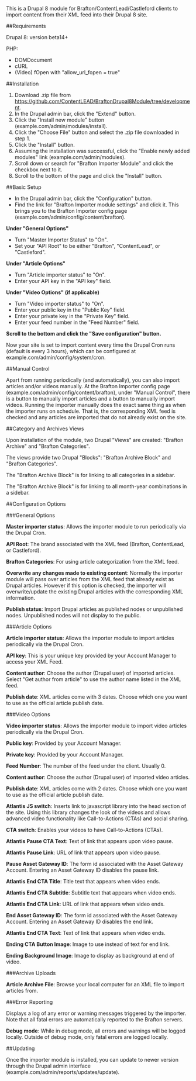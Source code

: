 This is a Drupal 8 module for Brafton/ContentLead/Castleford clients to import content from their XML feed into their Drupal 8 site.

##Requirements

Drupal 8: version beta14+

PHP:
- DOMDocument
- cURL
- (Video) fOpen with "allow_url_fopen = true"

##Installation

1. Download .zip file from https://github.com/ContentLEAD/BraftonDrupal8Module/tree/development.
2. In the Drupal admin bar, click the "Extend" button.
3. Click the "Install new module" button (example.com/admin/modules/install).
4. Click the "Choose File" button and select the .zip file downloaded in step 1.
5. Click the "Install" button.
6. Assuming the installation was successful, click the "Enable newly added modules" link (example.com/admin/modules).
7. Scroll down or search for "Brafton Importer Module" and click the checkbox next to it.
8. Scroll to the bottom of the page and click the "Install" button.

##Basic Setup

- In the Drupal admin bar, click the "Configuration" button.
- Find the link for "Brafton Importer module settings" and click it. This brings you to the Brafton Importer config page (example.com/admin/config/content/brafton).

**Under "General Options"**

- Turn "Master Importer Status" to "On".
- Set your "API Root" to be either "Brafton", "ContentLead", or "Castleford".

**Under "Article Options"**

- Turn "Article importer status" to "On".
- Enter your  API key in the "API key" field.

**Under "Video Options" (if applicable)**

- Turn "Video importer status" to "On".
- Enter your public key in the "Public Key" field.
- Enter your private key in the "Private Key" field.
- Enter your feed number in the "Feed Number" field.

**Scroll to the bottom and click the "Save configuration" button.**

Now your site is set to import content every time the Drupal Cron runs (default is every 3 hours), which can be configured at example.com/admin/config/system/cron.

##Manual Control

Apart from running periodically (and automatically), you can also import articles and/or videos manually. At the Brafton Importer config page (example.com/admin/config/content/brafton), under "Manual Control", there is a button to manually import articles and a button to manually import videos. Running the importer manually does the exact same thing as when the importer runs on schedule. That is, the corresponding XML feed is checked and any articles are imported that do not already exist on the site.

##Category and Archives Views

Upon installation of the module, two Drupal "Views" are created: "Brafton Archive" and "Brafton Categories".

The views provide two Drupal "Blocks": "Brafton Archive Block" and "Brafton Categories".

The "Brafton Archive Block" is for linking to all categories in a sidebar.

The "Brafton Archive Block" is for linking to all month-year combinations in a sidebar.

##Configuration Options

###General Options

**Master importer status**: Allows the importer module to run periodically via the Drupal Cron.

**API Root**: The brand associated with the XML feed (Brafton, ContentLead, or Castleford).

**Brafton Categories**: For using article categorization from the XML feed.

**Overwrite any changes made to existing content**: Normally the importer module will pass over articles from the XML feed that already exist as Drupal articles. However if this option is checked, the importer will overwrite/update the existing Drupal articles with the corresponding XML information.

**Publish status**: Import Drupal articles as published nodes or unpublished nodes. Unpublished nodes will not display to the public.

###Article Options

**Article importer status**: Allows the importer module to import articles periodically via the Drupal Cron.

**API key**: This is your unique key provided by your Account Manager to access your XML Feed.

**Content author**: Choose the author (Drupal user) of imported articles. Select "Get author from article" to use the author name listed in the XML feed.

**Publish date**: XML articles come with 3 dates. Choose which one you want to use as the official article publish date.

###Video Options

**Video importer status**: Allows the importer module to import video articles periodically via the Drupal Cron.

**Public key**: Provided by your Account Manager.

**Private key**: Provided by your Account Manager.

**Feed Number**: The number of the feed under the client. Usually 0.

**Content author**: Choose the author (Drupal user) of imported video articles.

**Publish date**: XML articles come with 2 dates. Choose which one you want to use as the official article publish date.

**Atlantis JS switch**: Inserts link to javascript library into the head section of the site. Using this library changes the look of the videos and allows advanced video functionality like Call-to-Actions (CTAs) and social sharing.

**CTA switch**: Enables your videos to have Call-to-Actions (CTAs).

**Atlantis Pause CTA Text**: Text of link that appears upon video pause.

**Atlantis Pause Link**: URL of link that appears upon video pause.

**Pause Asset Gateway ID**: The form id associated with the Asset Gateway Account. Entering an Asset Gateway ID disables the pause link.

**Atlantis End CTA Title**: Title text that appears when video ends.

**Atlantis End CTA Subtitle**: Subtitle text that appears when video ends.

**Atlantis End CTA Link**: URL of link that appears when video ends.

**End Asset Gateway ID**: The form id associated with the Asset Gateway Account. Entering an Asset Gateway ID disables the end link.

**Atlantis End CTA Text**: Text of link that appears when video ends.

**Ending CTA Button Image**: Image to use instead of text for end link.

**Ending Background Image**: Image to display as background at end of video.

###Archive Uploads

**Article Archive File**: Browse your local computer for an XML file to import articles from.

###Error Reporting

Displays a log of any error or warning messages triggered by the importer. Note that all fatal errors are automatically reported to the Brafton servers.

**Debug mode**: While in debug mode, all errors and warnings will be logged locally. Outside of debug mode, only fatal errors are logged locally.

##Updating

Once the importer module is installed, you can update to newer version through the Drupal admin interface (example.com/admin/reports/updates/update).
